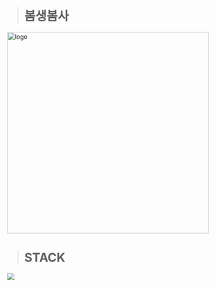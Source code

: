 > # 봄생봄사
<img width="467" alt="logo" src="https://github.com/David-Byun/Senior_Matching/assets/124110316/4bf5faca-4108-48aa-a9a4-23078f7ec2d5">

> # STACK
<img src="https://img.shields.io/badge/Kakao-FFCD00?style=for-the-badge&logo=Kakao&logoColor=white">
